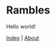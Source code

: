 ﻿---
HeaderIndex: 0
Date: 11/19/2021
Title: Home
---

# Rambles

Hello world!

[Index](/) | [About](/about.md)